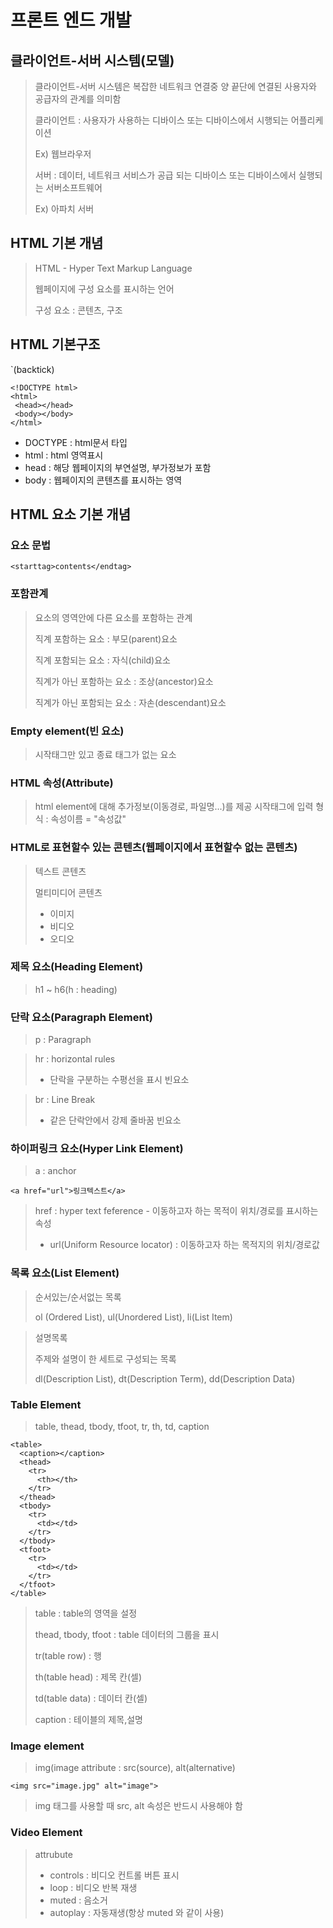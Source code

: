 # 프론트 엔드 개발

## 클라이언트-서버 시스템(모델)

> 클라이언트-서버 시스템은 복잡한 네트워크 연결중 양 끝단에 연결된 사용자와 공급자의 관계를 의미함
> 
> 클라이언트 : 사용자가 사용하는 디바이스 또는 디바이스에서 시행되는 어플리케이션 
> 
> Ex) 웹브라우저
> 
> 서버 : 데이터, 네트워크 서비스가 공급 되는 디바이스 또는 디바이스에서 실행되는 서버소프트웨어 
> 
> Ex) 아파치 서버 

## HTML 기본 개념

>HTML - Hyper Text Markup Language
>
>웹페이지에 구성 요소를 표시하는 언어
>
> 구성 요소 : 콘텐츠, 구조

## HTML 기본구조

`(backtick)

```
<!DOCTYPE html>
<html>
 <head></head>
 <body></body>
</html>
```

- DOCTYPE : html문서 타입
- html : html 영역표시
- head : 해당 웹페이지의 부연설명, 부가정보가 포함
- body : 웹페이지의 콘텐츠를 표시하는 영역

## HTML 요소 기본 개념

### 요소 문법

```
<starttag>contents</endtag>
```

### 포함관계

> 요소의 영역안에 다른 요소를 포함하는 관계
> 
> 직계 포함하는 요소 : 부모(parent)요소 
> 
> 직계 포함되는 요소 : 자식(child)요소
> 
> 직계가 아닌 포함하는 요소 : 조상(ancestor)요소
> 
> 직계가 아닌 포함되는 요소 : 자손(descendant)요소

### Empty element(빈 요소)

> 시작태그만 있고 종료 태그가 없는 요소


### HTML 속성(Attribute) 

> html element에 대해 추가정보(이동경로, 파일명...)를 제공
> 시작태그에 입력 
> 형식 : 속성이름 = "속성값"

### HTML로 표현할수 있는 콘텐츠(웹페이지에서 표현할수 없는 콘텐츠)

> 텍스트 콘텐츠
> 
> 멀티미디어 콘텐츠
> - 이미지
> - 비디오
> - 오디오

### 제목 요소(Heading Element)
> h1 ~ h6(h : heading)

### 단락 요소(Paragraph Element)
> p : Paragraph

> hr : horizontal rules
> - 단락을 구분하는 수평선을 표시
> 빈요소

>br : Line Break
>- 같은 단락안에서 강제 줄바꿈
> 빈요소

### 하이퍼링크 요소(Hyper Link Element)
>a : anchor

```
<a href="url">링크텍스트</a>
```

> href : hyper text feference - 이동하고자 하는 목적이 위치/경로를 표시하는 속성
> - url(Uniform Resource locator) : 이동하고자 하는 목적지의 위치/경로값

### 목록 요소(List Element)
> 순서있는/순서없는 목록
> 
> ol (Ordered List), ul(Unordered List), li(List Item)

> 설명목록
> 
> 주제와 설명이 한 세트로 구성되는 목록
> 
> dl(Description List), dt(Description Term), dd(Description Data)

### Table Element
> table, thead, tbody, tfoot, tr, th, td, caption

```
<table>
  <caption></caption>
  <thead>
    <tr>
      <th></th>
    </tr>
  </thead>
  <tbody>
    <tr>
      <td></td>
    </tr>
  </tbody>
  <tfoot>
    <tr>
      <td></td>
    </tr>
  </tfoot>
</table>
```

> table : table의 영역을 설정
> 
> thead, tbody, tfoot : table 데이터의 그룹을 표시
> 
> tr(table row) : 행
> 
> th(table head) : 제목 칸(셀)
> 
> td(table data) : 데이터 칸(셀)
> 
> caption : 테이블의 제목,설명

### Image element
> img(image
> attribute : src(source), alt(alternative)

```
<img src="image.jpg" alt="image">
```

> img 태그를 사용할 때 src, alt 속성은 반드시 사용해야 함

### Video Element

> attrubute
> - controls : 비디오 컨트롤 버튼 표시
> - loop : 비디오 반복 재생
> - muted : 음소거
> - autoplay : 자동재생(항상 muted 와 같이 사용)




